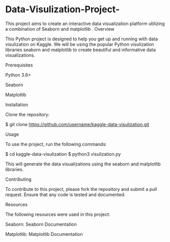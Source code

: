 # Data-Visulization-Project-
This project aims to create an interactive data visualization platform utilizing a combination of Seaborn and  matplotlib .
Overview

This Python project is designed to help you get up and running with data visulization on Kaggle. We will be using the popular Python visulization libraries seaborn and matplotlib to create beautiful and informative data visualizations.


Prerequisites


Python 3.6+

Seaborn

Matplotlib


Installation

Clone the repository:


$ git clone https://github.com/username/kaggle-data-visulization.git

Usage

To use the project, run the following commands:


$ cd kaggle-data-visulization
$ python3 visulization.py

This will generate the data visualizations using the seaborn and matplotlib libraries.


Contributing

To contribute to this project, please fork the repository and submit a pull request. Ensure that any code is tested and documented.


Resources

The following resources were used in this project:



Seaborn: Seaborn Documentation

Matplotlib: Matplotlib Documentation
